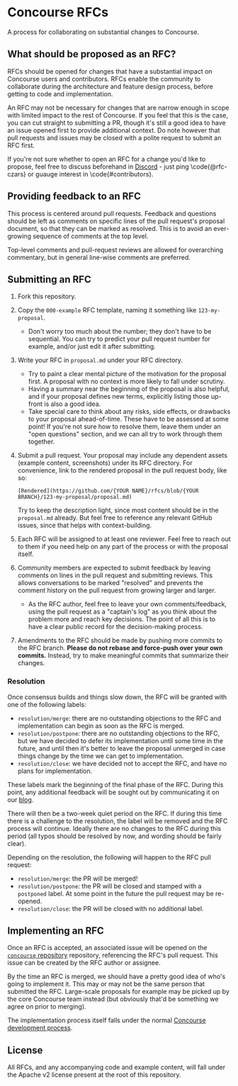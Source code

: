 # Concourse RFCs

A process for collaborating on substantial changes to Concourse.


## What should be proposed as an RFC?

RFCs should be opened for changes that have a substantial impact on Concourse
users and contributors. RFCs enable the community to collaborate during the
architecture and feature design process, before getting to code and
implementation.

An RFC may not be necessary for changes that are narrow enough in scope with
limited impact to the rest of Concourse. If you feel that this is the case, you
can cut straight to submitting a PR, though it's still a good idea to have an
issue opened first to provide additional context. Do note however that pull
requests and issues may be closed with a polite request to submit an RFC first.

If you're not sure whether to open an RFC for a change you'd like to propose,
feel free to discuss beforehand in [Discord](https://discord.gg/MeRxXKW) - just
ping \code{@rfc-czars} or guauge interest in \code{#contributors}.


## Providing feedback to an RFC

This process is centered around pull requests. Feedback and questions should be
left as comments on specific lines of the pull request's proposal document, so
that they can be marked as resolved. This is to avoid an ever-growing sequence
of comments at the top level.

Top-level comments and pull-request reviews are allowed for overarching
commentary, but in general line-wise comments are preferred.


## Submitting an RFC

1. Fork this repository.
1. Copy the `000-example` RFC template, naming it something like
   `123-my-proposal`.
    * Don't worry too much about the number; they don't have to be sequential.
      You can try to predict your pull request number for example, and/or just
      edit it after submitting.
1. Write your RFC in `proposal.md` under your RFC directory.
      * Try to paint a clear mental picture of the motivation for the proposal
        first. A proposal with no context is more likely to fall under
        scrutiny.
      * Having a summary near the beginning of the proposal is also helpful,
        and if your proposal defines new terms, explicitly listing those
        up-front is also a good idea.
      * Take special care to think about any risks, side effects, or drawbacks
        to your proposal ahead-of-time. These have to be assessed at some
        point! If you're not sure how to resolve them, leave them under an
        "open questions" section, and we can all try to work through them
        together.
1. Submit a pull request. Your proposal may include any dependent assets
   (example content, screenshots) under its RFC directory. For convenience,
   link to the rendered proposal in the pull request body, like so:

   ```
   [Rendered](https://github.com/{YOUR NAME}/rfcs/blob/{YOUR BRANCH}/123-my-proposal/proposal.md)
   ```

   Try to keep the description light, since most content should be in the
   `proposal.md` already. But feel free to reference any relevant GitHub
   issues, since that helps with context-building.
1. Each RFC will be assigned to at least one reviewer. Feel free to reach out
   to them if you need help on any part of the process or with the proposal
   itself.
1. Community members are expected to submit feedback by leaving comments on
   lines in the pull request and submitting reviews. This allows conversations
   to be marked "resolved" and prevents the comment history on the pull request
   from growing larger and larger.
    * As the RFC author, feel free to leave your own comments/feedback, using
      the pull request as a "captain's log" as you think about the problem more
      and reach key decisions. The point of all this is to have a clear public
      record for the decision-making process.
1. Amendments to the RFC should be made by pushing more commits to the RFC
   branch. **Please do not rebase and force-push over your own commits.**
   Instead, try to make meaningful commits that summarize their changes.


### Resolution

Once consensus builds and things slow down, the RFC will be granted with one of
the following labels:

* `resolution/merge`: there are no outstanding objections to the RFC and
  implementation can begin as soon as the RFC is merged.
* `resolution/postpone`: there are no outstanding objections to the RFC, but we
  have decided to defer its implementation until some time in the future, and
  until then it's better to leave the proposal unmerged in case things change
  by the time we can get to implementation.
* `resolution/close`: we have decided not to accept the RFC, and have no plans
  for implementation.

These labels mark the beginning of the final phase of the RFC. During this
point, any additional feedback will be sought out by communicating it on our
[blog](https://medium.com/concourse-ci).

There will then be a two-week quiet period on the RFC. If during this time
there is a challenge to the resolution, the label will be removed and the RFC
process will continue. Ideally there are no changes to the RFC during this
period (all typos should be resolved by now, and wording should be fairly
clear).

Depending on the resolution, the following will happen to the RFC pull request:

* `resolution/merge`: the PR will be merged!
* `resolution/postpone`: the PR will be closed and stamped with a `postponed`
  label. At some point in the future the pull request may be re-opened.
* `resolution/close`: the PR will be closed with no additional label.


## Implementing an RFC

Once an RFC is accepted, an associated issue will be opened on the [`concourse`
repository](https://github.com/concourse/concourse) repository, referencing the
RFC's pull request. This issue can be created by the RFC author or assignee.

By the time an RFC is merged, we should have a pretty good idea of who's going
to implement it. This may or may not be the same person that submitted the RFC.
Large-scale proposals for example may be picked up by the core Concourse team
instead (but obviously that'd be something we agree on prior to merging).

The implementation process itself falls under the normal [Concourse development
process](https://github.com/concourse/concourse/blob/master/CONTRIBUTING.md).


## License

All RFCs, and any accompanying code and example content, will fall under the
Apache v2 license present at the root of this repository.

